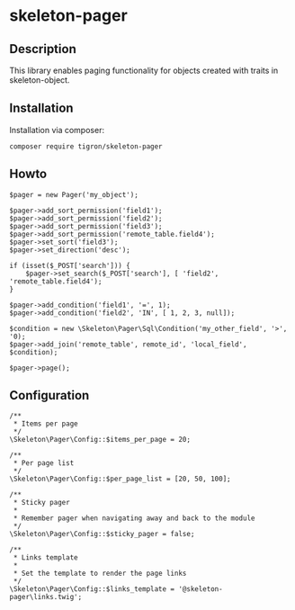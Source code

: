 # skeleton-pager

## Description

This library enables paging functionality for objects created with traits in
skeleton-object.


## Installation

Installation via composer:

    composer require tigron/skeleton-pager

## Howto

    $pager = new Pager('my_object');

	$pager->add_sort_permission('field1');
	$pager->add_sort_permission('field2');
	$pager->add_sort_permission('field3');
	$pager->add_sort_permission('remote_table.field4');
	$pager->set_sort('field3');
	$pager->set_direction('desc');

	if (isset($_POST['search'])) {
		$pager->set_search($_POST['search'], [ 'field2', 'remote_table.field4');
	}

	$pager->add_condition('field1', '=', 1);
	$pager->add_condition('field2', 'IN', [ 1, 2, 3, null]);

	$condition = new \Skeleton\Pager\Sql\Condition('my_other_field', '>', '0);
	$pager->add_join('remote_table', remote_id', 'local_field', $condition);

	$pager->page();

## Configuration

	/**
	 * Items per page
	 */
	\Skeleton\Pager\Config::$items_per_page = 20;

    /**
	 * Per page list
	 */
	\Skeleton\Pager\Config::$per_page_list = [20, 50, 100];

	/**
	 * Sticky pager
	 *
	 * Remember pager when navigating away and back to the module
	 */
	\Skeleton\Pager\Config::$sticky_pager = false;

	/**
	 * Links template
	 *
	 * Set the template to render the page links
	 */
	\Skeleton\Pager\Config::$links_template = '@skeleton-pager\links.twig';
